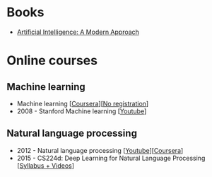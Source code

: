 # <a id="h.kfqjb1azmeo" name="h.kfqjb1azmeo"></a>Books

- [Artificial Intelligence: A Modern Approach](http://www.amazon.ca/Artificial-Intelligence-Modern-Approach-Edition/dp/0136042597)

# <a id="h.raa9daycpk57" name="h.raa9daycpk57"></a>Online courses

## <a id="h.xkd0yw73hq33" name="h.xkd0yw73hq33"></a>Machine learning

- Machine learning [[Coursera](https://www.coursera.org/learn/machine-learning)][[No registration](https://class.coursera.org/ml-003/lecture)]
- 2008 - Stanford Machine learning [[Youtube](https://www.youtube.com/view_play_list?p=A89DCFA6ADACE599)]

## <a id="h.y022qifq2nsf" name="h.y022qifq2nsf"></a>Natural language processing

- 2012 - Natural language processing [[Youtube](https://www.youtube.com/watch?v=nfoudtpBV68&list=PL4LJlvG_SDpxQAwZYtwfXcQr7kGnl9W93)][[Coursera](https://class.coursera.org/nlp/lecture)]
- 2015 - CS224d: Deep Learning for Natural Language Processing [[Syllabus + Videos](http://cs224d.stanford.edu/syllabus.html)]